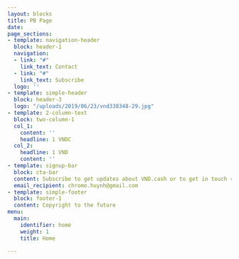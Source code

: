 ```yaml
---
layout: blocks
title: PB Page
date: 
page_sections:
- template: navigation-header
  block: header-1
  navigation:
  - link: "#"
    link_text: Contact
  - link: "#"
    link_text: Subscribe
  logo: ''
- template: simple-header
  block: header-3
  logo: "/uploads/2019/06/23/vnd338348-29.jpg"
- template: 2-column-text
  block: two-column-1
  col_1:
    content: ''
    headline: 1 VNDC
  col_2:
    headline: 1 VND
    content: ''
- template: signup-bar
  block: cta-bar
  content: Subscribe to get updates about VND.cash or to get in touch regarding partnerships.
  email_recipient: chromo.huynh@gmail.com
- template: simple-footer
  block: footer-1
  content: Copyright to the future
menu:
  main:
    identifier: home
    weight: 1
    title: Home

---
```

